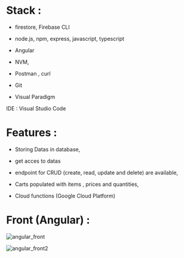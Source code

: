 # Stack :

- firestore, Firebase CLI

- node.js, npm, express, javascript, typescript

- Angular

- NVM,

- Postman , curl

- Git

- Visual Paradigm



IDE : Visual Studio Code


# Features :

- Storing Datas in database,

- get acces to datas

- endpoint for CRUD (create, read, update and delete) are available,

- Carts populated with items , prices and quantities,

- Cloud functions (Google Cloud Platform)


# Front (Angular) : 

![angular_front](https://user-images.githubusercontent.com/37714375/147643834-f0cdb717-61c3-4465-9471-4dbbea7ae6c7.JPG)

![angular_front2](https://user-images.githubusercontent.com/37714375/147649838-bace168f-8bce-471e-af85-1327ace28278.JPG)
